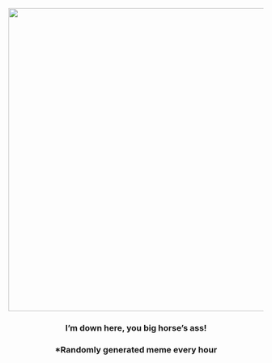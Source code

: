 <p align="center">
        <img src="https://i.redd.it/ugh007vyyq2a1.jpg" width="600" height="600">
        </p>
        <h3 align="center">I’m down here, you big horse’s ass!</h3>
        <h3 align="center">*Randomly generated meme every hour</h3>
    